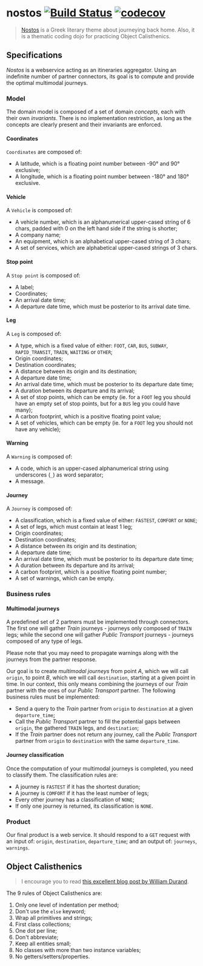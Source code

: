 # nostos [![Build Status](https://travis-ci.org/MrKloan/nostos.svg?branch=master)](https://travis-ci.org/MrKloan/nostos) [![codecov](https://codecov.io/gh/MrKloan/nostos/branch/master/graph/badge.svg)](https://codecov.io/gh/MrKloan/nostos)
> [Nostos](https://en.wikipedia.org/wiki/Nostos) is a Greek literary theme about journeying back home. Also, it is a thematic coding dojo for practicing Object Calisthenics.

## Specifications

*Nostos* is a webservice acting as an itineraries aggregator. Using an indefinite number of partner connectors, its goal 
is to compute and provide the optimal multimodal journeys. 

### Model

The domain model is composed of a set of domain *concepts*, each with their own *invariants*. There is no implementation
restriction, as long as the concepts are clearly present and their invariants are enforced.

#### Coordinates

`Coordinates` are composed of:
* A latitude, which is a floating point number between -90° and 90° exclusive;
* A longitude, which is a floating point number between -180° and 180° exclusive.

#### Vehicle

A `Vehicle` is composed of: 
* A vehicle number, which is an alphanumerical upper-cased string of 6 chars, padded with 0 on the left hand side if the string is shorter;
* A company name;
* An equipment, which is an alphabetical upper-cased string of 3 chars;
* A set of services, which are alphabetical upper-cased strings of 3 chars.

#### Stop point

A `Stop point` is composed of: 
* A label;
* Coordinates;
* An arrival date time;
* A departure date time, which must be posterior to its arrival date time.

#### Leg

A `Leg` is composed of:
* A type, which is a fixed value of either: `FOOT`, `CAR`, `BUS`, `SUBWAY`, `RAPID_TRANSIT`, `TRAIN`, `WAITING` or `OTHER`;
* Origin coordinates;
* Destination coordinates;
* A distance between its origin and its destination;
* A departure date time;
* An arrival date time, which must be posterior to its departure date time;
* A duration between its departure and its arrival;
* A set of stop points, which can be empty (ie. for a `FOOT` leg you should have an empty set of stop points, but for a `BUS` leg you could have many);
* A carbon footprint, which is a positive floating point value;
* A set of vehicles, which can be empty (ie. for a `FOOT` leg you should not have any vehicle);

#### Warning

A `Warning` is composed of:
* A code, which is an upper-cased alphanumerical string using underscores (`_`) as word separator;
* A message.

#### Journey

A `Journey` is composed of:
* A classification, which is a fixed value of either: `FASTEST`, `COMFORT` or `NONE`;
* A set of legs, which must contain at least 1 leg;
* Origin coordinates;
* Destination coordinates;
* A distance between its origin and its destination;
* A departure date time;
* An arrival date time, which must be posterior to its departure date time;
* A duration between its departure and its arrival;
* A carbon footprint, which is a positive floating point number;
* A set of warnings, which can be empty.

### Business rules

#### Multimodal journeys

A predefined set of 2 partners must be implemented through connectors. The first one will gather *Train* journeys - 
journeys only composed of `TRAIN` legs; while the second one will gather *Public Transport* journeys - journeys composed
of any type of legs. 

Please note that you may need to propagate warnings along with the journeys from the partner response. 

Our goal is to create *multimodal journeys* from point *A*, which we will call `origin`, to point *B*, which we will call
`destination`, starting at a given point in time. In our context, this only means combining the journeys of our *Train* 
partner with the ones of our *Public Transport* partner. The following business rules must be implemented:

* Send a query to the *Train* partner from `origin` to `destination` at a given `departure_time`;
* Call the *Public Transport* partner to fill the potential gaps between `origin`, the gathered `TRAIN` legs, and `destination`;
* If the *Train* partner does not return any journey, call the *Public Transport* partner from `origin` to `destination` with the same `departure_time`.

#### Journey classification

Once the computation of your multimodal journeys is completed, you need to classify them. The classification rules are:

* A journey is `FASTEST` if it has the shortest duration;
* A journey is `COMFORT` if it has the least number of legs;
* Every other journey has a classification of `NONE`;
* If only one journey is returned, its classification is `NONE`.

### Product

Our final product is a web service. It should respond to a `GET` request with an input of: `origin`, `destination`, 
`departure_time`; and an output of: `journeys`, `warnings`.


## Object Calisthenics
> I encourage you to read [this excellent blog post by William Durand](https://williamdurand.fr/2013/06/03/object-calisthenics/).

The 9 rules of Object Calisthenics are:

1. Only one level of indentation per method;
2. Don't use the `else` keyword;
3. Wrap all primitives and strings;
4. First class collections;
5. One dot per line;
6. Don't abbreviate;
7. Keep all entities small;
8. No classes with more than two instance variables;
9. No getters/setters/properties.